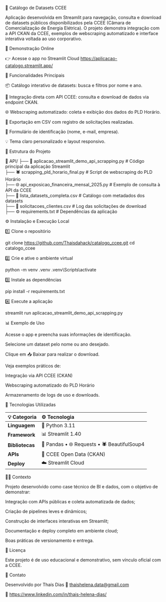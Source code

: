 📘 Catálogo de Datasets CCEE

Aplicação desenvolvida em Streamlit para navegação, consulta e download de datasets públicos disponibilizados pela CCEE (Câmara de Comercialização de Energia Elétrica). O projeto demonstra integração com a API CKAN da CCEE, exemplos de webscraping automatizado e interface interativa voltada ao uso corporativo.

🚀 Demonstração Online

👉 Acesse o app no Streamlit Cloud https://aplicacao-catalogo.streamlit.app/

🧩 Funcionalidades Principais

📦 Catálogo interativo de datasets: busca e filtros por nome e ano.

🔗 Integração direta com API CCEE: consulta e download de dados via endpoint CKAN.

🌐 Webscraping automatizado: coleta e exibição dos dados do PLD Horário.

💾 Exportação em CSV com registro de solicitações realizadas.

👤 Formulário de identificação (nome, e-mail, empresa).

💡 Tema claro personalizado e layout responsivo.

🧠 Estrutura do Projeto


📁 API/
├── 📘 aplicacao_streamlit_demo_api_scrapping.py     # Código principal da aplicação Streamlit  
├── 🕷️ scrapping_pld_horario_final.py                 # Script de webscraping do PLD Horário  
├── 🌐 api_exposicao_financeira_mensal_2025.py        # Exemplo de consulta à API da CCEE  
├── 📄 lista_datasets_completa.csv                    # Catálogo com metadados dos datasets  
├── 🧾 solicitacoes_clientes.csv                      # Log das solicitações de download  
├── ⚙️ requirements.txt                               # Dependências da aplicação  



⚙️ Instalação e Execução Local

1️⃣ Clone o repositório

git clone https://github.com/Thaisdahack/catalogo_ccee.git
cd catalogo_ccee


2️⃣ Crie e ative o ambiente virtual

python -m venv .venv
.venv\Scripts\activate


3️⃣ Instale as dependências

pip install -r requirements.txt


4️⃣ Execute a aplicação

streamlit run aplicacao_streamlit_demo_api_scrapping.py

📊 Exemplo de Uso

Acesse o app e preencha suas informações de identificação.

Selecione um dataset pelo nome ou ano desejado.

Clique em 📥 Baixar para realizar o download.

Veja exemplos práticos de:

Integração via API CCEE (CKAN)

Webscraping automatizado do PLD Horário

Armazenamento de logs de uso e downloads.

🧰 Tecnologias Utilizadas

| 💡 Categoria    | ⚙️ Tecnologia                                |
| :-------------- | :------------------------------------------- |
| **Linguagem**   | 🐍 Python 3.11                               |
| **Framework**   | 📊 Streamlit 1.40                            |
| **Bibliotecas** | 🧮 Pandas • 🌐 Requests • 🕷️ BeautifulSoup4 |
| **APIs**        | 🔗 CCEE Open Data (CKAN)                     |
| **Deploy**      | ☁️ Streamlit Cloud                           |



🧑‍💼 Contexto

Projeto desenvolvido como case técnico de BI e dados, com o objetivo de demonstrar:

Integração com APIs públicas e coleta automatizada de dados;

Criação de pipelines leves e dinâmicos;

Construção de interfaces interativas em Streamlit;

Documentação e deploy completo em ambiente cloud;

Boas práticas de versionamento e entrega.

📜 Licença

Este projeto é de uso educacional e demonstrativo, sem vínculo oficial com a CCEE.

💬 Contato

Desenvolvido por Thaís Dias
📧 thaishelena.data@gmail.com

💼 https://www.linkedin.com/in/thais-helena-dias/